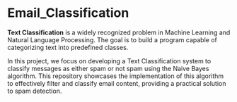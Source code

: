 # Email_Classification

**Text Classification** is a widely recognized problem in Machine Learning and Natural Language Processing. The goal is to build a program capable of categorizing text into predefined classes. 

In this project, we focus on developing a Text Classification system to classify messages as either spam or not spam using the Naive Bayes algorithm. This repository showcases the implementation of this algorithm to effectively filter and classify email content, providing a practical solution to spam detection.
